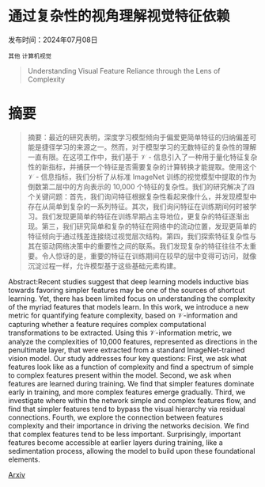 # 通过复杂性的视角理解视觉特征依赖

发布时间：2024年07月08日

`其他` `计算机视觉`

> Understanding Visual Feature Reliance through the Lens of Complexity

# 摘要

> 摘要：最近的研究表明，深度学习模型倾向于偏爱更简单特征的归纳偏差可能是捷径学习的来源之一。然而，对于模型学习的无数特征的复杂性的理解一直有限。在这项工作中，我们基于 $\mathscr{V}$ - 信息引入了一种用于量化特征复杂性的新指标，并捕获一个特征是否需要复杂的计算转换才能提取。使用这个 $\mathscr{V}$ - 信息指标，我们分析了从标准 ImageNet 训练的视觉模型中提取的作为倒数第二层中的方向表示的 10,000 个特征的复杂性。我们的研究解决了四个关键问题：首先，我们询问特征根据复杂性看起来像什么，并发现模型中存在从简单到复杂的一系列特征。其次，我们询问特征在训练期间何时被学习。我们发现更简单的特征在训练早期占主导地位，更复杂的特征逐渐出现。第三，我们研究简单和复杂的特征在网络中的流动位置，发现更简单的特征倾向于通过残差连接绕过视觉层次结构。第四，我们探索特征复杂性与其在驱动网络决策中的重要性之间的联系。我们发现复杂的特征往往不太重要。令人惊讶的是，重要的特征在训练期间在较早的层中变得可访问，就像沉淀过程一样，允许模型基于这些基础元素构建。

> 
Abstract:Recent studies suggest that deep learning models inductive bias towards favoring simpler features may be one of the sources of shortcut learning. Yet, there has been limited focus on understanding the complexity of the myriad features that models learn. In this work, we introduce a new metric for quantifying feature complexity, based on $\mathscr{V}$-information and capturing whether a feature requires complex computational transformations to be extracted. Using this $\mathscr{V}$-information metric, we analyze the complexities of 10,000 features, represented as directions in the penultimate layer, that were extracted from a standard ImageNet-trained vision model. Our study addresses four key questions: First, we ask what features look like as a function of complexity and find a spectrum of simple to complex features present within the model. Second, we ask when features are learned during training. We find that simpler features dominate early in training, and more complex features emerge gradually. Third, we investigate where within the network simple and complex features flow, and find that simpler features tend to bypass the visual hierarchy via residual connections. Fourth, we explore the connection between features complexity and their importance in driving the networks decision. We find that complex features tend to be less important. Surprisingly, important features become accessible at earlier layers during training, like a sedimentation process, allowing the model to build upon these foundational elements.
    

[Arxiv](https://arxiv.org/pdf/2407.06076)